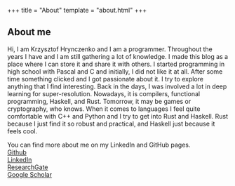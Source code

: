 +++
title = "About"
template = "about.html"
+++

## About me

Hi, I am Krzysztof Hrynczenko and I am a programmer.
Throughout the years I have and I am still gathering a lot of knowledge. I made
this blog as a place where I can store it and share it with others.
I started programming in high school with Pascal and C and initially, I did not
like it at all. After some time something clicked and I got passionate about it.
I try to explore anything that I find interesting. Back in the days, I was
involved a lot in deep learning for super-resolution. Nowadays, it is compilers,
functional programming, Haskell, and Rust. Tomorrow, it may be games or
cryptography, who knows. When it comes to languages I feel quite comfortable
with C++ and Python and I try to get into Rust and Haskell. Rust because I just
find it so robust and practical, and Haskell just because it feels cool.

You can find more about me on my LinkedIn and GitHub pages.  
[Github](https://github.com/khrynczenko)  
[LinkedIn](https://www.linkedin.com/in/krzysztof-hrynczenko/)  
[ResearchGate](https://www.researchgate.net/profile/Krzysztof_Hrynczenko)  
[Google Scholar](https://scholar.google.com/citations?user=nrZvPrgAAAAJ)
